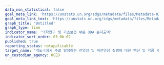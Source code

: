```yaml
---
data_non_statistical: false
goal_meta_link: 'https://unstats.un.org/sdgs/metadata/files/Metadata-03-0b-02.pdf'
goal_meta_link_text: 'https://unstats.un.org/sdgs/metadata/files/Metadata-03-0b-02.pdf'
graph_title: 'Untitled'
graph_type: line
indicator_name: '의학연구 및 기초보건 부문 ODA 순지출액'
indicator_sort_order: 03-0b-02
published: true
reporting_status: notapplicable
target_name: '개도국에서 주로 발생하는 전염성 및 비전염성 질병에 대한 백신 및 약품 개발과 연구 지원, 저렴한 가격의 필수 의약품 및 백신의 제공, 특히 모두에게 의약품에 대한 접근을 보장'
un_custodian_agency: OCED
---
```

